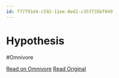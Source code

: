 ```yaml
---
id: f77791d4-c592-11ee-8ed1-c35ff35bf849
---
```


# Hypothesis
#Omnivore

[Read on Omnivore](https://omnivore.app/me/hypothesis-18d82af68fb)
[Read Original](https://hypothes.is/a/QudopsWOEe6Ma2vYIr_dBA)

